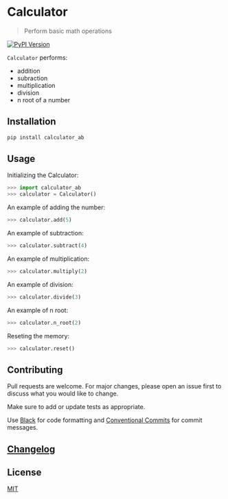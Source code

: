 # Calculator

> Perform basic math operations

[![PyPI Version][pypi-image]][pypi-url]


`Calculator` performs:
 - addition
 - subraction
 - multiplication
 - division
 - n root of a number

## Installation

```sh
pip install calculator_ab
```

## Usage

Initializing the Calculator:
```python
>>> import calculator_ab
>>> calculator = Calculator()
```

An example of adding the number:
```python
>>> calculator.add(5)
```

An example of subtraction:
```python
>>> calculator.subtract(4)
```

An example of multiplication:
```python
>>> calculator.multiply(2)
```

An example of division:
```python
>>> calculator.divide(3)
```

An example of n root:
```python
>>> calculator.n_root(2)
```

Reseting the memory:
```python
>>> calculator.reset()
```

## Contributing

Pull requests are welcome. For major changes, please open an issue first to discuss what you would like to change.

Make sure to add or update tests as appropriate.

Use [Black](https://black.readthedocs.io/en/stable/) for code formatting and [Conventional Commits](https://www.conventionalcommits.org/en/v1.0.0-beta.4/) for commit messages.

## [Changelog](CHANGELOG.md)

## License

[MIT](https://choosealicense.com/licenses/mit/)

<!-- Badges -->

[pypi-image]: https://img.shields.io/pypi/v/podsearch
[pypi-url]: https://pypi.org/project/calculator_ab/
